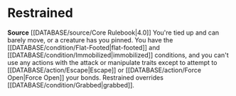 ﻿---
id: '33'
name: Restrained
source: null

---
# Restrained

**Source** [[DATABASE/source/Core Rulebook|4.0]]
You're tied up and can barely move, or a creature has you pinned. You have the [[DATABASE/condition/Flat-Footed|flat-footed]] and [[DATABASE/condition/Immobilized|immobilized]] conditions, and you can't use any actions with the attack or manipulate traits except to attempt to [[DATABASE/action/Escape|Escape]] or [[DATABASE/action/Force Open|Force Open]] your bonds. Restrained overrides [[DATABASE/condition/Grabbed|grabbed]].